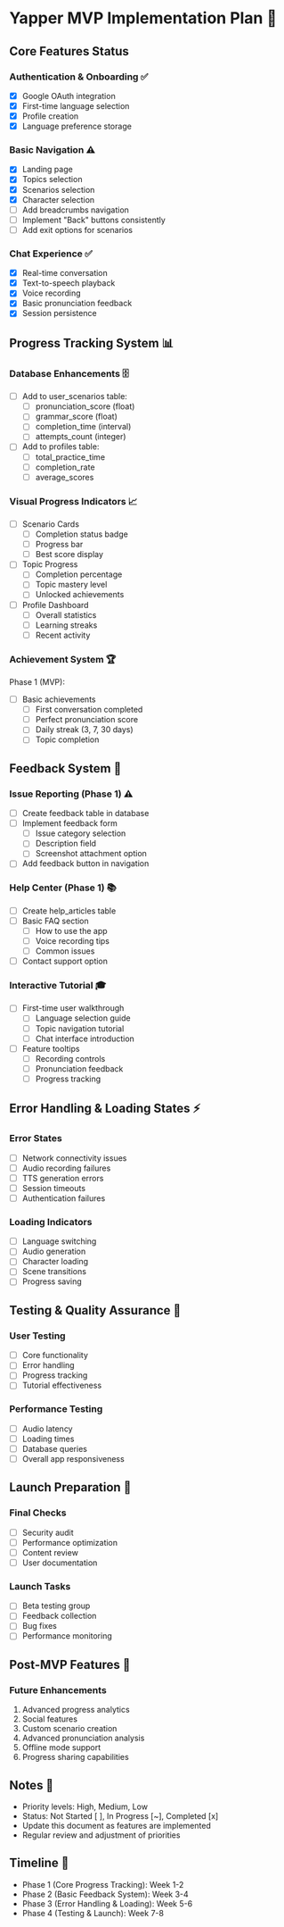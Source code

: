 # Yapper MVP Implementation Plan 🚀

## Core Features Status

### Authentication & Onboarding ✅
- [x] Google OAuth integration
- [x] First-time language selection
- [x] Profile creation
- [x] Language preference storage

### Basic Navigation ⚠️
- [x] Landing page
- [x] Topics selection
- [x] Scenarios selection
- [x] Character selection
- [ ] Add breadcrumbs navigation
- [ ] Implement "Back" buttons consistently
- [ ] Add exit options for scenarios

### Chat Experience ✅
- [x] Real-time conversation
- [x] Text-to-speech playback
- [x] Voice recording
- [x] Basic pronunciation feedback
- [x] Session persistence

## Progress Tracking System 📊

### Database Enhancements 🗄️
- [ ] Add to user_scenarios table:
  - [ ] pronunciation_score (float)
  - [ ] grammar_score (float)
  - [ ] completion_time (interval)
  - [ ] attempts_count (integer)
- [ ] Add to profiles table:
  - [ ] total_practice_time
  - [ ] completion_rate
  - [ ] average_scores

### Visual Progress Indicators 📈
- [ ] Scenario Cards
  - [ ] Completion status badge
  - [ ] Progress bar
  - [ ] Best score display
- [ ] Topic Progress
  - [ ] Completion percentage
  - [ ] Topic mastery level
  - [ ] Unlocked achievements
- [ ] Profile Dashboard
  - [ ] Overall statistics
  - [ ] Learning streaks
  - [ ] Recent activity

### Achievement System 🏆
Phase 1 (MVP):
- [ ] Basic achievements
  - [ ] First conversation completed
  - [ ] Perfect pronunciation score
  - [ ] Daily streak (3, 7, 30 days)
  - [ ] Topic completion

## Feedback System 💬

### Issue Reporting (Phase 1) ⚠️
- [ ] Create feedback table in database
- [ ] Implement feedback form
  - [ ] Issue category selection
  - [ ] Description field
  - [ ] Screenshot attachment option
- [ ] Add feedback button in navigation

### Help Center (Phase 1) 📚
- [ ] Create help_articles table
- [ ] Basic FAQ section
  - [ ] How to use the app
  - [ ] Voice recording tips
  - [ ] Common issues
- [ ] Contact support option

### Interactive Tutorial 🎓
- [ ] First-time user walkthrough
  - [ ] Language selection guide
  - [ ] Topic navigation tutorial
  - [ ] Chat interface introduction
- [ ] Feature tooltips
  - [ ] Recording controls
  - [ ] Pronunciation feedback
  - [ ] Progress tracking

## Error Handling & Loading States ⚡

### Error States
- [ ] Network connectivity issues
- [ ] Audio recording failures
- [ ] TTS generation errors
- [ ] Session timeouts
- [ ] Authentication failures

### Loading Indicators
- [ ] Language switching
- [ ] Audio generation
- [ ] Character loading
- [ ] Scene transitions
- [ ] Progress saving

## Testing & Quality Assurance 🧪

### User Testing
- [ ] Core functionality
- [ ] Error handling
- [ ] Progress tracking
- [ ] Tutorial effectiveness

### Performance Testing
- [ ] Audio latency
- [ ] Loading times
- [ ] Database queries
- [ ] Overall app responsiveness

## Launch Preparation 🚀

### Final Checks
- [ ] Security audit
- [ ] Performance optimization
- [ ] Content review
- [ ] User documentation

### Launch Tasks
- [ ] Beta testing group
- [ ] Feedback collection
- [ ] Bug fixes
- [ ] Performance monitoring

## Post-MVP Features 🎯

### Future Enhancements
1. Advanced progress analytics
2. Social features
3. Custom scenario creation
4. Advanced pronunciation analysis
5. Offline mode support
6. Progress sharing capabilities

## Notes 📝
- Priority levels: High, Medium, Low
- Status: Not Started [ ], In Progress [~], Completed [x]
- Update this document as features are implemented
- Regular review and adjustment of priorities

## Timeline 📅
- Phase 1 (Core Progress Tracking): Week 1-2
- Phase 2 (Basic Feedback System): Week 3-4
- Phase 3 (Error Handling & Loading): Week 5-6
- Phase 4 (Testing & Launch): Week 7-8